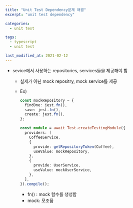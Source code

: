 ```yaml
---
title: "Unit Test Dependency문제 해결"
excerpt: "unit test dependency"

categories:
  - unit test

tags:
  - typescript
  - unit test

last_modified_at: 2021-02-12
---
```


- sevice에서 사용하는 repositories, services들을 제공해야 함

  - 실제가 아닌 mock repositry, mock service를 제공
  - Ex)

    ```typescript
    const mockRepository = {
      findOne: jest.fn(),
      save: jest.fn(),
      create: jest.fn(),
    };

    const module = await Test.createTestingModule({
      providers: [
        CoffeeService,
        {
          provide: getRepositoryToken(Coffee),
          useValue: mockRepository,
        },
        {
          provide: UserService,
          useValue: mockUserService,
        },
      ],
    }).compile();
    ```

    - fn() : mock 함수를 생성함
    - mock: 모조품
